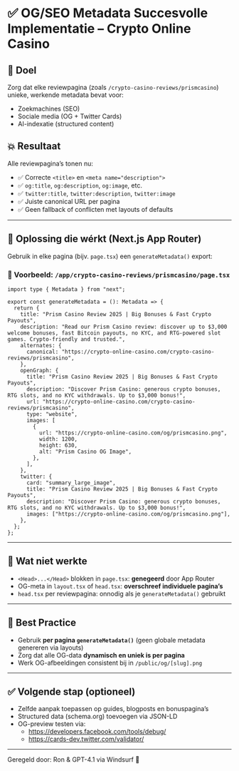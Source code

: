 # ✅ OG/SEO Metadata Succesvolle Implementatie – Crypto Online Casino

## 🎯 Doel
Zorg dat elke reviewpagina (zoals `/crypto-casino-reviews/prismcasino`) unieke, werkende metadata bevat voor:
- Zoekmachines (SEO)
- Sociale media (OG + Twitter Cards)
- AI-indexatie (structured content)

## 💥 Resultaat
Alle reviewpagina’s tonen nu:
- ✅ Correcte `<title>` en `<meta name="description">`
- ✅ `og:title`, `og:description`, `og:image`, etc.
- ✅ `twitter:title`, `twitter:description`, `twitter:image`
- ✅ Juiste canonical URL per pagina
- ✅ Geen fallback of conflicten met layouts of defaults

---

## 🔧 Oplossing die wérkt (Next.js App Router)

Gebruik in elke pagina (bijv. `page.tsx`) een `generateMetadata()` export:

### 📄 Voorbeeld: `/app/crypto-casino-reviews/prismcasino/page.tsx`

````tsx
import type { Metadata } from "next";

export const generateMetadata = (): Metadata => {
  return {
    title: "Prism Casino Review 2025 | Big Bonuses & Fast Crypto Payouts",
    description: "Read our Prism Casino review: discover up to $3,000 welcome bonuses, fast Bitcoin payouts, no KYC, and RTG-powered slot games. Crypto-friendly and trusted.",
    alternates: {
      canonical: "https://crypto-online-casino.com/crypto-casino-reviews/prismcasino",
    },
    openGraph: {
      title: "Prism Casino Review 2025 | Big Bonuses & Fast Crypto Payouts",
      description: "Discover Prism Casino: generous crypto bonuses, RTG slots, and no KYC withdrawals. Up to $3,000 bonus!",
      url: "https://crypto-online-casino.com/crypto-casino-reviews/prismcasino",
      type: "website",
      images: [
        {
          url: "https://crypto-online-casino.com/og/prismcasino.png",
          width: 1200,
          height: 630,
          alt: "Prism Casino OG Image",
        },
      ],
    },
    twitter: {
      card: "summary_large_image",
      title: "Prism Casino Review 2025 | Big Bonuses & Fast Crypto Payouts",
      description: "Discover Prism Casino: generous crypto bonuses, RTG slots, and no KYC withdrawals. Up to $3,000 bonus!",
      images: ["https://crypto-online-casino.com/og/prismcasino.png"],
    },
  };
};
````

---

## 🚫 Wat niet werkte

- `<Head>...</Head>` blokken in `page.tsx`: **genegeerd** door App Router
- OG-meta in `layout.tsx` of `head.tsx`: **overschreef individuele pagina’s**
- `head.tsx` per reviewpagina: onnodig als je `generateMetadata()` gebruikt

---

## 🧠 Best Practice

- Gebruik **per pagina `generateMetadata()`** (geen globale metadata genereren via layouts)
- Zorg dat alle OG-data **dynamisch en uniek is per pagina**
- Werk OG-afbeeldingen consistent bij in `/public/og/[slug].png`

---

## ✅ Volgende stap (optioneel)

- Zelfde aanpak toepassen op guides, blogposts en bonuspagina’s
- Structured data (schema.org) toevoegen via JSON-LD
- OG-preview testen via:
  - https://developers.facebook.com/tools/debug/
  - https://cards-dev.twitter.com/validator/

---

Geregeld door: Ron & GPT-4.1 via Windsurf 💪